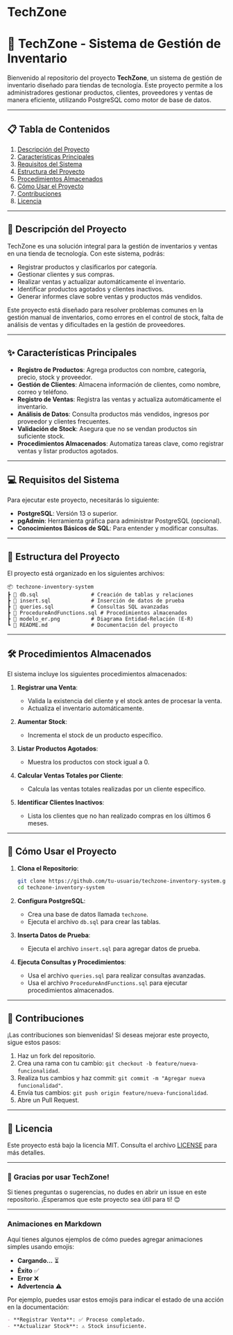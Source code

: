 # TechZone


# 🚀 **TechZone - Sistema de Gestión de Inventario**


Bienvenido al repositorio del proyecto **TechZone**, un sistema de gestión de inventario diseñado para tiendas de tecnología. Este proyecto permite a los administradores gestionar productos, clientes, proveedores y ventas de manera eficiente, utilizando PostgreSQL como motor de base de datos.

---

## 📋 **Tabla de Contenidos**

1. [Descripción del Proyecto](#descripción-del-proyecto)
2. [Características Principales](#características-principales)
3. [Requisitos del Sistema](#requisitos-del-sistema)
4. [Estructura del Proyecto](#estructura-del-proyecto)
5. [Procedimientos Almacenados](#procedimientos-almacenados)
6. [Cómo Usar el Proyecto](#cómo-usar-el-proyecto)
7. [Contribuciones](#contribuciones)
8. [Licencia](#licencia)

---

## 📝 **Descripción del Proyecto**

TechZone es una solución integral para la gestión de inventarios y ventas en una tienda de tecnología. Con este sistema, podrás:

- Registrar productos y clasificarlos por categoría.
- Gestionar clientes y sus compras.
- Realizar ventas y actualizar automáticamente el inventario.
- Identificar productos agotados y clientes inactivos.
- Generar informes clave sobre ventas y productos más vendidos.

Este proyecto está diseñado para resolver problemas comunes en la gestión manual de inventarios, como errores en el control de stock, falta de análisis de ventas y dificultades en la gestión de proveedores.

---

## ✨ **Características Principales**

- **Registro de Productos**: Agrega productos con nombre, categoría, precio, stock y proveedor.
- **Gestión de Clientes**: Almacena información de clientes, como nombre, correo y teléfono.
- **Registro de Ventas**: Registra las ventas y actualiza automáticamente el inventario.
- **Análisis de Datos**: Consulta productos más vendidos, ingresos por proveedor y clientes frecuentes.
- **Validación de Stock**: Asegura que no se vendan productos sin suficiente stock.
- **Procedimientos Almacenados**: Automatiza tareas clave, como registrar ventas y listar productos agotados.

---

## 💻 **Requisitos del Sistema**

Para ejecutar este proyecto, necesitarás lo siguiente:

- **PostgreSQL**: Versión 13 o superior.
- **pgAdmin**: Herramienta gráfica para administrar PostgreSQL (opcional).
- **Conocimientos Básicos de SQL**: Para entender y modificar consultas.

---

## 📂 **Estructura del Proyecto**

El proyecto está organizado en los siguientes archivos:

```
📦 techzone-inventory-system
┣ 📄 db.sql                 # Creación de tablas y relaciones
┣ 📄 insert.sql             # Inserción de datos de prueba
┣ 📄 queries.sql            # Consultas SQL avanzadas
┣ 📄 ProcedureAndFunctions.sql # Procedimientos almacenados
┣ 📄 modelo_er.png          # Diagrama Entidad-Relación (E-R)
┗ 📄 README.md              # Documentación del proyecto
```

---

## 🛠️ **Procedimientos Almacenados**

El sistema incluye los siguientes procedimientos almacenados:

1. **Registrar una Venta**:
   - Valida la existencia del cliente y el stock antes de procesar la venta.
   - Actualiza el inventario automáticamente.

2. **Aumentar Stock**:
   - Incrementa el stock de un producto específico.

3. **Listar Productos Agotados**:
   - Muestra los productos con stock igual a 0.

4. **Calcular Ventas Totales por Cliente**:
   - Calcula las ventas totales realizadas por un cliente específico.

5. **Identificar Clientes Inactivos**:
   - Lista los clientes que no han realizado compras en los últimos 6 meses.

---

## 🚀 **Cómo Usar el Proyecto**

1. **Clona el Repositorio**:
   ```bash
   git clone https://github.com/tu-usuario/techzone-inventory-system.git
   cd techzone-inventory-system
   ```

2. **Configura PostgreSQL**:
   - Crea una base de datos llamada `techzone`.
   - Ejecuta el archivo `db.sql` para crear las tablas.

3. **Inserta Datos de Prueba**:
   - Ejecuta el archivo `insert.sql` para agregar datos de prueba.

4. **Ejecuta Consultas y Procedimientos**:
   - Usa el archivo `queries.sql` para realizar consultas avanzadas.
   - Usa el archivo `ProcedureAndFunctions.sql` para ejecutar procedimientos almacenados.

---

## 🤝 **Contribuciones**

¡Las contribuciones son bienvenidas! Si deseas mejorar este proyecto, sigue estos pasos:

1. Haz un fork del repositorio.
2. Crea una rama con tu cambio: `git checkout -b feature/nueva-funcionalidad`.
3. Realiza tus cambios y haz commit: `git commit -m "Agregar nueva funcionalidad"`.
4. Envía tus cambios: `git push origin feature/nueva-funcionalidad`.
5. Abre un Pull Request.

---

## 📜 **Licencia**

Este proyecto está bajo la licencia MIT. Consulta el archivo [LICENSE](LICENSE) para más detalles.

---

### 🌟 **Gracias por usar TechZone!**

Si tienes preguntas o sugerencias, no dudes en abrir un issue en este repositorio. ¡Esperamos que este proyecto sea útil para ti! 😊

---

### Animaciones en Markdown

Aquí tienes algunos ejemplos de cómo puedes agregar animaciones simples usando emojis:

- **Cargando...** ⏳
- **Éxito** ✅
- **Error** ❌
- **Advertencia** ⚠️

Por ejemplo, puedes usar estos emojis para indicar el estado de una acción en la documentación:

```markdown
- **Registrar Venta**: ✅ Proceso completado.
- **Actualizar Stock**: ⚠️ Stock insuficiente.
```

